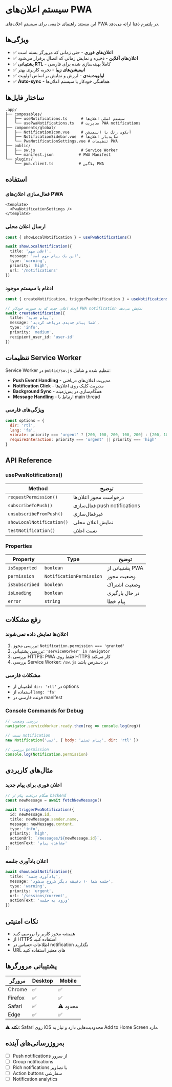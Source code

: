 # سیستم اعلان‌های PWA

این مستند راهنمای جامعی برای سیستم اعلان‌های PWA در پلتفرم ذهنا ارائه می‌دهد.

## ویژگی‌ها

- ✅ **اعلان‌های فوری** - حتی زمانی که مرورگر بسته است
- ✅ **اعلان‌های آفلاین** - ذخیره و نمایش زمانی که اتصال برقرار می‌شود  
- ✅ **پشتیبانی RTL** - کاملاً بهینه‌سازی شده برای فارسی
- ✅ **انیمیشن‌های زیبا** - تجربه کاربری بهتر
- ✅ **اولویت‌بندی** - لرزش و نمایش بر اساس اولویت
- ✅ **Auto-sync** - هماهنگی خودکار با سیستم اعلان‌ها

## ساختار فایل‌ها

```
.app/
├── composables/
│   ├── useNotifications.ts      # سیستم اصلی اعلان‌ها
│   └── usePwaNotifications.ts   # مدیریت PWA notifications
├── components/global/
│   ├── NotificationIcon.vue     # آیکون زنگ با انیمیشن
│   ├── NotificationSidebar.vue  # سایدبار اعلان‌ها
│   └── PwaNotificationSettings.vue # تنظیمات PWA
├── public/
│   ├── sw.js                    # Service Worker
│   └── manifest.json           # PWA Manifest
└── plugins/
    └── pwa.client.ts           # پلاگین PWA
```

## استفاده

### فعال‌سازی اعلان‌های PWA

```vue
<template>
  <PwaNotificationSettings />
</template>
```

### ارسال اعلان محلی

```typescript
const { showLocalNotification } = usePwaNotifications()

await showLocalNotification({
  title: 'اعلان مهم',
  message: 'این یک پیام مهم است',
  type: 'warning',
  priority: 'high',
  url: '/notifications'
})
```

### ادغام با سیستم موجود

```typescript
const { createNotification, triggerPwaNotification } = useNotifications()

// ایجاد اعلان جدید که به صورت خودکار PWA notification نمایش می‌دهد
await createNotification({
  title: 'پیام جدید',
  message: 'شما پیام جدیدی دریافت کردید',
  type: 'info',
  priority: 'medium',
  recipient_user_id: 'user-id'
})
```

## تنظیمات Service Worker

Service Worker در `public/sw.js` تنظیم شده و شامل:

- **Push Event Handling** - مدیریت اعلان‌های دریافتی
- **Notification Click** - مدیریت کلیک روی اعلان‌ها
- **Background Sync** - همگام‌سازی در پس‌زمینه
- **Message Handling** - ارتباط با main thread

### ویژگی‌های فارسی

```javascript
const options = {
  dir: 'rtl',
  lang: 'fa',
  vibrate: priority === 'urgent' ? [200, 100, 200, 100, 200] : [200, 100, 200],
  requireInteraction: priority === 'urgent' || priority === 'high'
}
```

## API Reference

### usePwaNotifications()

| Method | توضیح |
|--------|-------|
| `requestPermission()` | درخواست مجوز اعلان‌ها |
| `subscribeToPush()` | فعال‌سازی push notifications |
| `unsubscribeFromPush()` | غیرفعال‌سازی |
| `showLocalNotification()` | نمایش اعلان محلی |
| `testNotification()` | تست اعلان |

### Properties

| Property | Type | توضیح |
|----------|------|-------|
| `isSupported` | `boolean` | پشتیبانی از PWA |
| `permission` | `NotificationPermission` | وضعیت مجوز |
| `isSubscribed` | `boolean` | وضعیت اشتراک |
| `isLoading` | `boolean` | در حال بارگیری |
| `error` | `string` | پیام خطا |

## رفع مشکلات

### اعلان‌ها نمایش داده نمی‌شوند

1. بررسی مجوز: `Notification.permission === 'granted'`
2. بررسی پشتیبانی: `'serviceWorker' in navigator`
3. بررسی HTTPS: PWA فقط روی HTTPS کار می‌کند
4. بررسی Service Worker: `/sw.js` در دسترس باشد

### مشکلات فارسی

- اطمینان از `dir: 'rtl'` در options
- استفاده از `lang: 'fa'` 
- فونت فارسی در manifest

### Console Commands for Debug

```javascript
// بررسی وضعیت
navigator.serviceWorker.ready.then(reg => console.log(reg))

// تست notification
new Notification('تست', { body: 'پیام تستی', dir: 'rtl' })

// بررسی permission
console.log(Notification.permission)
```

## مثال‌های کاربردی

### اعلان فوری برای پیام جدید

```typescript
// هنگام دریافت پیام از backend
const newMessage = await fetchNewMessage()

await triggerPwaNotification({
  id: newMessage.id,
  title: newMessage.sender.name,
  message: newMessage.content,
  type: 'info',
  priority: 'high',
  actionUrl: `/messages/${newMessage.id}`,
  actionText: 'مشاهده پیام'
})
```

### اعلان یادآوری جلسه

```typescript
await showLocalNotification({
  title: 'یادآوری جلسه',
  message: 'جلسه شما ۱۰ دقیقه دیگر شروع می‌شود',
  type: 'warning',
  priority: 'urgent',
  url: '/sessions/current',
  actionText: 'ورود به جلسه'
})
```

## نکات امنیتی

- همیشه مجوز کاربر را بررسی کنید
- از HTTPS استفاده کنید
- اطلاعات حساس در notification نگذارید
- URL های معتبر استفاده کنید

## پشتیبانی مرورگرها

| مرورگر | Desktop | Mobile |
|---------|---------|--------|
| Chrome | ✅ | ✅ |
| Firefox | ✅ | ✅ |
| Safari | ✅ | ⚠️ محدود |
| Edge | ✅ | ✅ |

⚠️ **نکته**: Safari روی iOS محدودیت‌هایی دارد و نیاز به Add to Home Screen دارد.

## به‌روزرسانی‌های آینده

- [ ] Push notifications از سرور
- [ ] Group notifications
- [ ] Rich notifications با تصاویر
- [ ] Action buttons سفارشی
- [ ] Notification analytics 